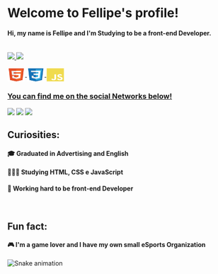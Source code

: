# Welcome to Fellipe's profile!

#### Hi, my name is Fellipe and I'm Studying to be a front-end Developer.

<br>

<div>
  <a href="https://github.com/Lyppz">
  <img height="180em" src="https://github-readme-stats.vercel.app/api?username=Lyppz&show_icons=true&theme=tokyonight&include_all_commits=true&count_private=true"/>
  <img height="180em" src="https://github-readme-stats.vercel.app/api/top-langs/?username=Lyppz&layout=compact&langs_count=6&theme=tokyonight"/>
</div>
<div style="display: inline_block"><br>
  <img align="center" alt="HTML" height="30" width="40" src="https://raw.githubusercontent.com/devicons/devicon/master/icons/html5/html5-original.svg">
  <img align="center" alt="CSS" height="30" width="40" src="https://raw.githubusercontent.com/devicons/devicon/master/icons/css3/css3-original.svg">
  <img align="center" alt="Js" height="30" width="40" src="https://raw.githubusercontent.com/devicons/devicon/master/icons/javascript/javascript-plain.svg">
</div>
  
  
  ### You can find me on the social Networks below!
 
<div> 
  <a href="https://www.instagram.com/fllips_/" target="_blank"><img src="https://img.shields.io/badge/-Instagram-%23E4405F?style=for-the-badge&logo=instagram&logoColor=white" target="_blank"></a> 
 <a href = "mailto:fellipecastro.dev@gmail.com"><img src="https://img.shields.io/badge/-Gmail-D14836?style=for-the-badge&logo=gmail&logoColor=white" target="_blank"></a>
 <a href="https://www.linkedin.com/in/fellipe-castro-694a73233/" target="_blank"><img src="https://img.shields.io/badge/-LinkedIn-%230077B5?style=for-the-badge&logo=linkedin&logoColor=white" target="_blank"></a> 
  
  
## Curiosities:
#### 🎓 Graduated in Advertising and English
#### 👨🏽‍💻 Studying HTML, CSS e JavaScript <br>
#### 🦾 Working hard to be front-end Developer

  <br>
  
## Fun fact: 

#### 🎮 I'm a game lover and I have my own small eSports Organization
 
  ![Snake animation](https://github.com/Lyppz/Lyppz/blob/output/github-contribution-grid-snake.svg)

</div>
